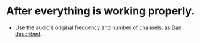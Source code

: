 # After everything is working properly.

* Use the audio's original frequency and number of channels, as <a href="https://forum.shotcut.org/t/audio-alignment-implementation/30420/33">Dan described</a>.
